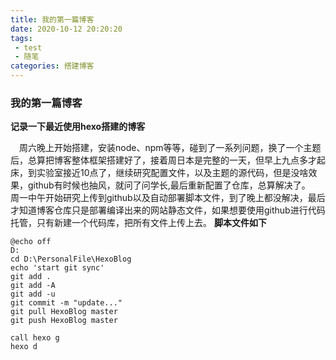 ```yaml
---
title: 我的第一篇博客
date: 2020-10-12 20:20:20
tags:
 - test
 - 随笔
categories: 搭建博客
---
```


### 我的第一篇博客

**记录一下最近使用hexo搭建的博客**  

&ensp;&ensp;周六晚上开始搭建，安装node、npm等等，碰到了一系列问题，换了一个主题后，总算把博客整体框架搭建好了，接着周日本是完整的一天，但早上九点多才起床，到实验室接近10点了，继续研究配置文件，以及主题的源代码，但是没啥效果，github有时候也抽风，就问了问学长,最后重新配置了仓库，总算解决了。
&ensp;&ensp;周一中午开始研究上传到github以及自动部署脚本文件，到了晚上都没解决，最后才知道博客仓库只是部署编译出来的网站静态文件，如果想要使用github进行代码托管，只有新建一个代码库，把所有文件上传上去。
**脚本文件如下**
```
@echo off
D:
cd D:\PersonalFile\HexoBlog
echo 'start git sync'
git add .
git add -A
git add -u
git commit -m "update..."
git pull HexoBlog master
git push HexoBlog master

call hexo g
hexo d
```